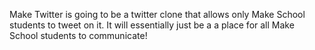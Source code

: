 Make Twitter is going to be a twitter clone that allows only Make School students to tweet on it. It will essentially just be a a place for all Make School students to communicate!
